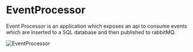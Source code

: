 # EventProcessor

Event Processor is an application which exposes an api to consume events which are inserted to a SQL database and then published to rabbitMQ.

![EventProcessor](https://github.com/pranay2063/EventProcessor/assets/7464990/6cba8024-d24d-4ae2-8371-9499774e2e7c)
